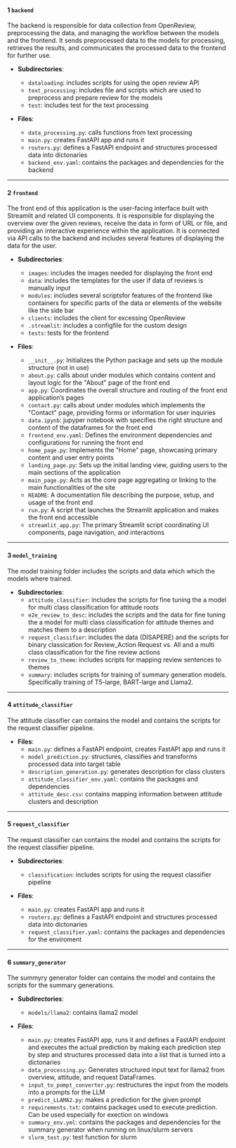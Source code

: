 #### **1 `backend`**

The backend is responsible for data collection from OpenReview, preprocessing the data, and managing the workflow between the models and the frontend. It sends preprocessed data to the models for processing, retrieves the results, and communicates the processed data to the frontend for further use.

- **Subdirectories**:
  - `dataloading`: includes scripts for using the open review API
  - `text_processing`: includes file and scripts which are used to preprocess and prepare review for the models
  - `test`: includes test for the text processing

- **Files**:
  - `data_processing.py`: calls functions from text processing  
  - `main.py`: creates FastAPI app and runs it
  - `routers.py`: defines a FastAPI endpoint and structures processed data into dictonaries
  - `backend_env.yaml`: contains the packages and dependencies for the backend

---

#### **2 `frontend`**

The front end of this application is the user-facing interface built with Streamlit and related UI components. It is responsible for displaying the overview over the given reviews, receive the data in form of URL or file, and providing an interactive experience within the application. It is connected via API calls to the backend and includes several features of displaying the data for the user.

- **Subdirectories**:
  - `images`: includes the images needed for displaying the front end 
  - `data`: includes the templates for the user if data of reviews is manually input 
  - `modules`: includes several scriptsfor features of the frontend like containers for specific parts of the data or elements 
              of the website like the side bar
  - `clients`: includes the client for excessing OpenReview
  - `.streamlit`: includes a configfile for the custom design
  - `tests`: tests for the frontend

- **Files**:
  - `__init__.py`: Initializes the Python package and sets up the module structure (not in use)
  - `about.py`: calls about under modules which contains content and layout logic for the "About" page of the front end
  - `app.py`: Coordinates the overall structure and routing of the front end application’s pages
  - `contact.py`: calls about under modules which  implements the "Contact" page, providing forms or information for user inquiries
  - `data.ipynb`: jupyper notebook with specifies the right structure and content of the dataframes for the front end 
  - `frontend_env.yaml`: Defines the environment dependencies and configurations for running the front end
  - `home_page.py`: Implements the "Home" page, showcasing primary content and user entry points
  - `landing_page.py`: Sets up the initial landing view, guiding users to the main sections of the application
  - `main_page.py`: Acts as the core page aggregating or linking to the main functionalities of the site
  - `README`: A documentation file describing the purpose, setup, and usage of the front end
  - `run.py`: A script that launches the Streamlit application and makes the front end accessible
  - `streamlit_app.py`: The primary Streamlit script coordinating UI components, page navigation, and interactions

---

#### **3 `model_training`**

The model training folder includes the scripts and data which which the models where trained.

- **Subdirectories**:
  - `attitude_classifier`: includes the scripts for fine tuning the a model for multi class classification for attitude roots
  - `e2e_review_to_desc`:  includes the scripts and the data for fine tuning the a model for multi class classification for
                           attitude themes and matches them to a description 
  - `request_classifier`: includes the data (DISAPERE) and the scripts for binary classication for Review_Action Request vs. All 
                          and a multi class classification for the fine review actions 
  - `review_to_theme`: includes scripts for mapping review sentences to themes
  - `summary`: includes scripts for training of summary generation models. Specifically training of T5-large, BART-large and Llama2.
---

#### **4 `attitude_classifier`**

The attitude classifier can contains the model and contains the scripts for the request classifier pipeline.

- **Files**:
  - `main.py`: defines a FastAPI endpoint, creates FastAPI app and runs it
  - `model_prediction.py`:  structures, classifies and transforms processed data into target table
  - `description_generation.py`: generates description for class clusters
  - `attitude_classifier_env.yaml`: contains the packages and dependencies
  - `attitude_desc.csv`: contains mapping information between attitude clusters and description

---

#### **5 `request_classifier`**

The request classifier can contains the model and contains the scripts for the request classifier pipeline.

- **Subdirectories**:
  - `classification`: includes scripts for using the request classifier pipeline


- **Files**:
  - `main.py`: creates FastAPI app and runs it
  - `routers.py`: defines a FastAPI endpoint and structures processed data into dictonaries
  - `request_classifier.yaml`: contains the packages and dependencies for the enviroment

---

#### **6 `summary_generator`**

The summyry generator folder can contains the model and contains the scripts for the summary generations.

- **Subdirectories**:
  - `models/llama2`: contains llama2 model


- **Files**:
  - `main.py`: creates FastAPI app, runs it and defines a FastAPI endpoint and executes the actual prediction by making each prediction step by step and structures processed data into a list that is turned into a dictonaries
  - `data_processing.py`: Generates structured input text for llama2 from overview, attitude, and request DataFrames.
  - `input_to_pompt_converter.py`: restructures the input from the models into a prompts for the LLM
  - `predict_LLAMA2.py`: makes a prediction for the given prompt
  - `requirements.txt`: contains packages used to execute prediction. Can be used especially for exection on windows
  - `summary_env.yml`: contains the packages and dependencies for the summary generator when running on linux/slurm servers
  - `slurm_test.py`: test function for slurm